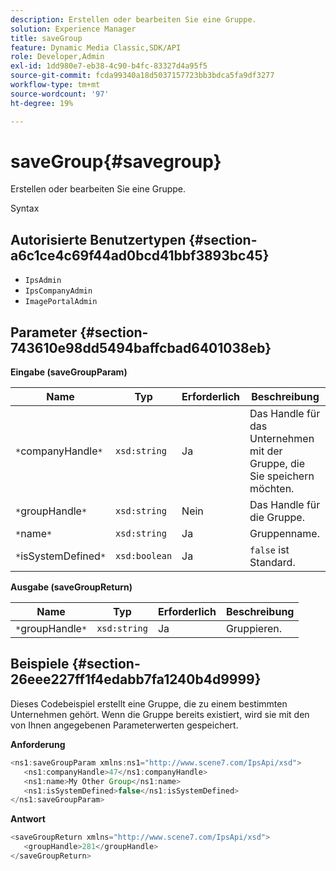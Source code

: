 ```yaml
---
description: Erstellen oder bearbeiten Sie eine Gruppe.
solution: Experience Manager
title: saveGroup
feature: Dynamic Media Classic,SDK/API
role: Developer,Admin
exl-id: 1dd980e7-eb38-4c90-b4fc-83327d4a95f5
source-git-commit: fcda99340a18d5037157723bb3bdca5fa9df3277
workflow-type: tm+mt
source-wordcount: '97'
ht-degree: 19%

---
```


# saveGroup{#savegroup}

Erstellen oder bearbeiten Sie eine Gruppe.

Syntax

## Autorisierte Benutzertypen {#section-a6c1ce4c69f44ad0bcd41bbf3893bc45}

* `IpsAdmin`
* `IpsCompanyAdmin`
* `ImagePortalAdmin`

## Parameter {#section-743610e98dd5494baffcbad6401038eb}

**Eingabe (saveGroupParam)**

| Name | Typ | Erforderlich | Beschreibung |
|---|---|---|---|
| `*`companyHandle`*` | `xsd:string` | Ja | Das Handle für das Unternehmen mit der Gruppe, die Sie speichern möchten. |
| `*`groupHandle`*` | `xsd:string` | Nein | Das Handle für die Gruppe. |
| `*`name`*` | `xsd:string` | Ja | Gruppenname. |
| `*`isSystemDefined`*` | `xsd:boolean` | Ja | `false` ist Standard. |

**Ausgabe (saveGroupReturn)**

| Name | Typ | Erforderlich | Beschreibung |
|---|---|---|---|
| `*`groupHandle`*` | `xsd:string` | Ja | Gruppieren. |

## Beispiele {#section-26eee227ff1f4edabb7fa1240b4d9999}

Dieses Codebeispiel erstellt eine Gruppe, die zu einem bestimmten Unternehmen gehört. Wenn die Gruppe bereits existiert, wird sie mit den von Ihnen angegebenen Parameterwerten gespeichert.

**Anforderung**

```java
<ns1:saveGroupParam xmlns:ns1="http://www.scene7.com/IpsApi/xsd">
   <ns1:companyHandle>47</ns1:companyHandle>
   <ns1:name>My Other Group</ns1:name>
   <ns1:isSystemDefined>false</ns1:isSystemDefined>
</ns1:saveGroupParam>
```

**Antwort**

```java
<saveGroupReturn xmlns="http://www.scene7.com/IpsApi/xsd">
   <groupHandle>281</groupHandle>
</saveGroupReturn>
```

